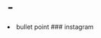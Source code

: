 # - 
<li> bullet point
### instagram
<simg src="https://img.shields.io/badge/instagram-FF0069?style=for-the-badge&logo=instagram&logoColor=white">
<a href="https://www.instagram.com/oiwlsdud/" target="_blank">
<img sre="https://img.shields.io/badge/instagram-FF0069?style=for-the-badge&logo=instagram&logoColor=white">
</a>